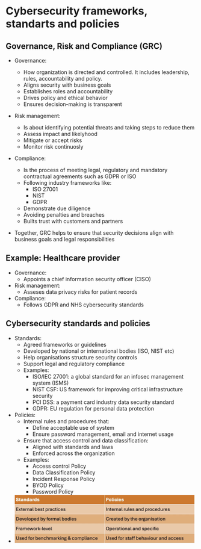 # Cybersecurity frameworks, standarts and policies
## Governance, Risk and Compliance (GRC)
- Governance:
    - How organization is directed and controlled. It includes leadership, rules, accountability and policy.
    - Aligns security with business goals
    - Establishes roles and accountability
    - Drives policy and ethical behavior
    - Ensures decision-making is transparent
- Risk management:
    - Is about identifying  potential threats and taking steps to reduce them
    - Assess impact and likelyhood
    - Mitigate or accept risks
    - Monitor risk continuosly
- Compliance:
    - Is the process of meeting legal, regulatory and mandatory contractual agreements such as GDPR or ISO 
    - Following industry frameworks like:
        - ISO 27001
        - NIST
        - GDPR
    - Demonstrate due diligence
    - Avoiding penalties and breaches
    - Builts trust with customers and partners

- Together, GRC helps to ensure that security decisions align with business goals and legal responsibilities

## Example: Healthcare provider
- Governance:
    - Appoints a chief information security officer (CISO)
- Risk management:
    - Asseses data privacy risks for patient records
- Compliance:
    - Follows GDPR and NHS cybersecurity standards

## Cybersecurity standards and policies
- Standards:
    - Agreed frameworks or guidelines
    - Developed by national or international bodies (ISO, NIST etc)
    - Help organisations structure security controls
    - Support legal and regulatory compliance
    - Examples:
        - ISO/IEC 27001: a global standard for an infosec management system (ISMS)
        - NIST CSF: US framework for improving critical infrastructure security
        - PCI DSS: a payment card industry data security standard
        - GDPR: EU regulation for personal data protection
- Policies:
    - Internal rules and procedures that:
        - Define acceptable use of system
        - Ensure password management, email and internet usage
    - Ensure that access control and data classification:
        - Aligned with standards and laws
        - Enforced across the organization
    - Examples:
        - Access control Policy
        - Data Classification Policy
        - Incident Response Policy
        - BYOD Policy
        - Password Policy
- ![alt text](image.png)
